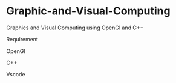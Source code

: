 # Graphic-and-Visual-Computing
Graphics and Visual Computing using OpenGl and C++

Requirement

OpenGl

C++

Vscode
